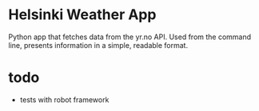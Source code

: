 # Helsinki Weather App

Python app that fetches data from the yr.no API. Used from the command line, presents information in a simple, readable format.

# todo

- tests with robot framework

